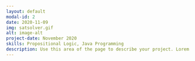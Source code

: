 ```yaml
---
layout: default
modal-id: 2
date: 2020-11-09
img: satsolver.gif
alt: image-alt
project-date: November 2020
skills: Propositional Logic, Java Programming
description: Use this area of the page to describe your project. Lorem ipsum dolor sit amet, consectetur adipisicing elit. Mollitia neque assumenda ipsam nihil, molestias magnam, recusandae quos quis inventore quisquam velit asperiores, vitae? Reprehenderit soluta, eos quod consequuntur itaque. Nam. <a href=https://github.com/shen02/CS2800Project>here</a>
---
```

